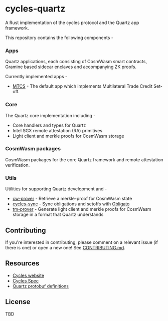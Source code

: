 # cycles-quartz

A Rust implementation of the cycles protocol and the Quartz app framework.

This repository contains the following components -

### Apps

Quartz applications, each consisting of CosmWasm smart contracts, Gramine based sidecar enclaves and accompanying ZK
proofs.

Currently implemented apps -

* [MTCS](apps/mtcs) - The default app which implements Multilateral Trade Credit Set-off.

### Core

The Quartz core implementation including -

* Core handlers and types for Quartz
* Intel SGX remote attestation (RA) primitives
* Light client and merkle proofs for CosmWasm storage

### CosmWasm packages

CosmWasm packages for the core Quartz framework and remote attestation verification.

### Utils

Utilities for supporting Quartz development and  -

* [cw-prover](utils/cw-prover) - Retrieve a merkle-proof for CosmWasm state
* [cycles-sync](utils/cycles-sync) - Sync obligations and setoffs
  with [Obligato](https://github.com/informalsystems/obligato)
* [tm-prover](utils/tm-prover) - Generate light client and merkle proofs for CosmWasm storage in a format that Quartz
  understands

## Contributing

If you're interested in contributing, please comment on a relevant issue (if there is one) or open a new one!
See [CONTRIBUTING.md](CONTRIBUTING.md).

## Resources

* [Cycles website](https://cycles.money/)
* [Cycles Spec](docs/spec)
* [Quartz protobuf definitions](core/quartz-proto)

## License

TBD
